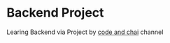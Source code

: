 # Backend Project


Learing Backend via Project by [code and chai](https://www.youtube.com/playlist?list=PLu71SKxNbfoBGh_8p_NS-ZAh6v7HhYqHW) channel